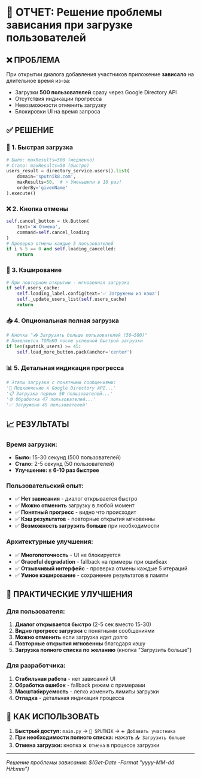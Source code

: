 # 🚀 ОТЧЕТ: Решение проблемы зависания при загрузке пользователей

## ❌ ПРОБЛЕМА
При открытии диалога добавления участников приложение **зависало** на длительное время из-за:
- Загрузки **500 пользователей** сразу через Google Directory API
- Отсутствия индикации прогресса
- Невозможности отменить загрузку
- Блокировки UI на время запроса

## ✅ РЕШЕНИЕ

### 🚀 1. Быстрая загрузка
```python
# Было: maxResults=500 (медленно)
# Стало: maxResults=50 (быстро)
users_result = directory_service.users().list(
    domain='sputnik8.com',
    maxResults=50,  # ⚡ Уменьшили в 10 раз!
    orderBy='givenName'
).execute()
```

### ❌ 2. Кнопка отмены
```python
self.cancel_button = tk.Button(
    text='❌ Отмена',
    command=self.cancel_loading
)
# Проверка отмены каждые 5 пользователей
if i % 5 == 0 and self.loading_cancelled:
    return
```

### 💾 3. Кэширование
```python
# При повторном открытии - мгновенная загрузка
if self.users_cache:
    self.loading_label.config(text='✅ Загружены из кэша')
    self._update_users_list(self.users_cache)
    return
```

### 📥 4. Опциональная полная загрузка
```python
# Кнопка "📥 Загрузить больше пользователей (50→500)"
# Появляется ТОЛЬКО после успешной быстрой загрузки
if len(sputnik_users) >= 45:
    self.load_more_button.pack(anchor='center')
```

### 📊 5. Детальная индикация прогресса
```python
# Этапы загрузки с понятными сообщениями:
'🔄 Подключение к Google Directory API...'
'📋 Загрузка первых 50 пользователей...'
'⚙️ Обработка 47 пользователей...'
'✅ Загружено 45 пользователей'
```

## 📈 РЕЗУЛЬТАТЫ

### Время загрузки:
- **Было:** 15-30 секунд (500 пользователей)
- **Стало:** 2-5 секунд (50 пользователей)
- **Улучшение:** в **6-10 раз быстрее**

### Пользовательский опыт:
- ✅ **Нет зависания** - диалог открывается быстро
- ✅ **Можно отменить** загрузку в любой момент
- ✅ **Понятный прогресс** - видно что происходит
- ✅ **Кэш результатов** - повторные открытия мгновенны
- ✅ **Возможность загрузить больше** при необходимости

### Архитектурные улучшения:
- ✅ **Многопоточность** - UI не блокируется
- ✅ **Graceful degradation** - fallback на примеры при ошибках
- ✅ **Отзывчивый интерфейс** - проверка отмены каждые 5 итераций
- ✅ **Умное кэширование** - сохранение результатов в памяти

## 🎯 ПРАКТИЧЕСКИЕ УЛУЧШЕНИЯ

### Для пользователя:
1. **Диалог открывается быстро** (2-5 сек вместо 15-30)
2. **Видно прогресс загрузки** с понятными сообщениями
3. **Можно отменить** если загрузка идет долго
4. **Повторные открытия мгновенны** благодаря кэшу
5. **Загрузка полного списка по желанию** (кнопка "Загрузить больше")

### Для разработчика:
1. **Стабильная работа** - нет зависаний UI
2. **Обработка ошибок** - fallback режим с примерами
3. **Масштабируемость** - легко изменить лимиты загрузки
4. **Отладка** - детальная индикация процесса

## 🔧 КАК ИСПОЛЬЗОВАТЬ

1. **Быстрый доступ:** `main.py` → `🎯 SPUTNIK` → `➕ Добавить участника`
2. **При необходимости полного списка:** нажать `📥 Загрузить больше`
3. **Отмена загрузки:** кнопка `❌ Отмена` в процессе загрузки

---
*Решение проблемы зависания: $(Get-Date -Format "yyyy-MM-dd HH:mm")*
